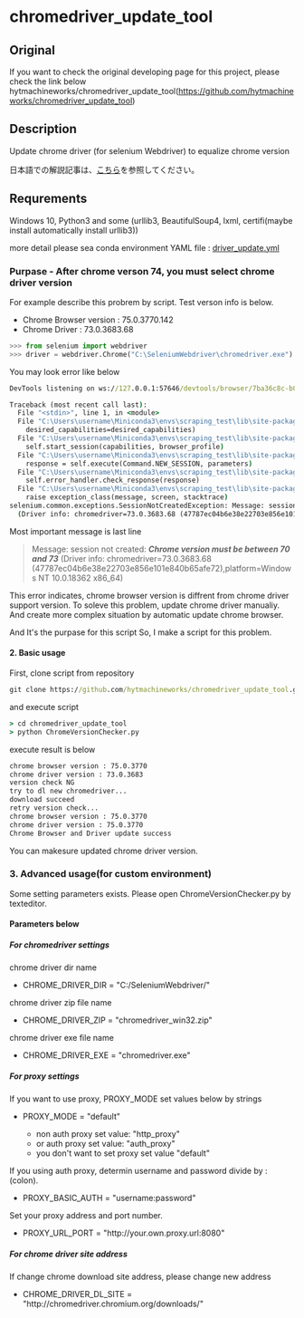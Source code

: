 # chromedriver_update_tool

## Original

If you want to check the original developing page for this project, please check the link below
hytmachineworks/chromedriver_update_tool(https://github.com/hytmachineworks/chromedriver_update_tool)

## Description

Update chrome driver (for selenium Webdriver) to equalize chrome version

日本語での解説記事は、[こちら](https://hytmachineworks.hatenablog.com/entry/2019/07/21/170501)を参照してください。

## Requrements

Windows 10, Python3 and some (urllib3, BeautifulSoup4, lxml, certifi(maybe install automatically install urllib3))

more detail please sea conda environment YAML file : [driver_update.yml](./driver_update.yml)

### Purpase - After chrome verson 74, you must select chrome driver version

For example describe this probrem by script. Test verson info is below.

- Chrome Browser version : 75.0.3770.142
- Chrome Driver : 73.0.3683.68

```python
>>> from selenium import webdriver
>>> driver = webdriver.Chrome("C:\SeleniumWebdriver\chromedriver.exe")
```

You may look error like below

```cmd
DevTools listening on ws://127.0.0.1:57646/devtools/browser/7ba36c8c-b0eb-4ee7-9e75-e15e254f71a2

Traceback (most recent call last):
  File "<stdin>", line 1, in <module>
  File "C:\Users\username\Miniconda3\envs\scraping_test\lib\site-packages\selenium\webdriver\chrome\webdriver.py", line 81, in __init__
    desired_capabilities=desired_capabilities)
  File "C:\Users\username\Miniconda3\envs\scraping_test\lib\site-packages\selenium\webdriver\remote\webdriver.py", line 157, in __init__
    self.start_session(capabilities, browser_profile)
  File "C:\Users\username\Miniconda3\envs\scraping_test\lib\site-packages\selenium\webdriver\remote\webdriver.py", line 252, in start_session
    response = self.execute(Command.NEW_SESSION, parameters)
  File "C:\Users\username\Miniconda3\envs\scraping_test\lib\site-packages\selenium\webdriver\remote\webdriver.py", line 321, in execute
    self.error_handler.check_response(response)
  File "C:\Users\username\Miniconda3\envs\scraping_test\lib\site-packages\selenium\webdriver\remote\errorhandler.py", line 242, in check_response
    raise exception_class(message, screen, stacktrace)
selenium.common.exceptions.SessionNotCreatedException: Message: session not created: Chrome version must be between 70 and 73
  (Driver info: chromedriver=73.0.3683.68 (47787ec04b6e38e22703e856e101e840b65afe72),platform=Windows NT 10.0.18362 x86_64)
```

Most important message is last line

>Message: session not created: ***Chrome version must be between 70 and 73***
(Driver info: chromedriver=73.0.3683.68  (47787ec04b6e38e22703e856e101e840b65afe72),platform=Windows NT 10.0.18362 x86_64)

This error indicates, chrome browser version is diffrent from chrome driver support version. To soleve this problem, update chrome driver manualiy. And create more complex situation by automatic update chrome browser.

And It's the purpase for this script So, I make a script for this problem.

#### 2. Basic usage

First, clone script from repository

```cmd
git clone https://github.com/hytmachineworks/chromedriver_update_tool.git
```

and execute script

```cmd
> cd chromedriver_update_tool
> python ChromeVersionChecker.py
```

execute result is below

```cmd
chrome browser version : 75.0.3770
chrome driver version : 73.0.3683
version check NG
try to dl new chromedriver...
download succeed
retry version check...
chrome browser version : 75.0.3770
chrome driver version : 75.0.3770
Chrome Browser and Driver update success
```

You can makesure updated chrome driver version.

### 3. Advanced usage(for custom environment)

Some setting parameters exists. Please open ChromeVersionChecker.py by texteditor.

#### Parameters below

##### For chromedriver settings

chrome driver dir name

- CHROME_DRIVER_DIR = "C:/SeleniumWebdriver/"

chrome driver zip file name

- CHROME_DRIVER_ZIP = "chromedriver_win32.zip"

chrome driver exe file name

- CHROME_DRIVER_EXE = "chromedriver.exe"

##### For proxy settings

If you want to use proxy, PROXY_MODE set values below by strings

- PROXY_MODE = "default"

  - non auth proxy set value: "http_proxy"
  - or auth proxy set value: "auth_proxy"
  - you don't want to set proxy set value "default"

If you using auth proxy, determin username and password divide by :(colon).

- PROXY_BASIC_AUTH = "username:password"

Set your proxy address and port number.

- <div>PROXY_URL_PORT = "http://your.own.proxy.url:8080"<div />

##### For chrome driver site address

If change chrome download site address, please change new address

- <div>CHROME_DRIVER_DL_SITE = "http://chromedriver.chromium.org/downloads/"<div />
